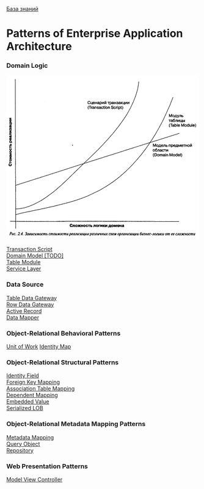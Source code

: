 [База знаний](../README.md)

# Patterns of Enterprise Application Architecture

### Domain Logic
![](BL_complexity_x_time.png)

[Transaction Script](./DomainLogic/Transaction/Transaction.md)  
[Domain Model [TODO] ](./DomainLogic/DomainModel/DomainModel.md)  
[Table Module](./DomainLogic/TableModule/TableModule.md)  
[Service Layer](./DomainLogic/ServiceLayer/ServiceLayer.md)

### Data Source

[Table Data Gateway](./ObjRelDataSource/TableDataGateway/TableDataGateway.md)  
[Row Data Gateway](./ObjRelDataSource/RowDataGateway/RowDataGateway.md)  
[Active Record](./ObjRelDataSource/ActiveRecord/ActiveRecord.md)  
[Data Mapper](./ObjRelDataSource/DataMapper/DataMapper.md)

### Object-Relational Behavioral Patterns

[Unit of Work](./ObjRelBehavioral/UnitOfWork/UnitOfWork.md)
[Identity Map](./ObjRelBehavioral/IdentityMap/IdentityMap.md)

### Object-Relational Structural Patterns

[Identity Field]()  
[Foreign Key Mapping]()  
[Association Table Mapping]()  
[Dependent Mapping]()  
[Embedded Value]()  
[Serialized LOB]()  
[]()

### Object-Relational Metadata Mapping Patterns

[Metadata Mapping](./ObjRelMetadataMapping/MetadataMapping/MetadataMapping.md)  
[Query Object](./ObjRelMetadataMapping/QueryObject/QueryObject.md)  
[Repository](./ObjRelMetadataMapping/Repository/Repository.md)

### Web Presentation Patterns

[Model View Controller]()
